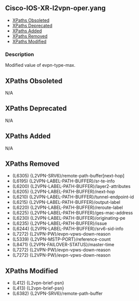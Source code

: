 ## Cisco-IOS-XR-l2vpn-oper.yang

- [XPaths Obsoleted](#xpaths-obsoleted)
- [XPaths Deprecated](#xpaths-deprecated)
- [XPaths Added](#xpaths-added)
- [XPaths Removed](#xpaths-removed)
- [XPaths Modified](#xpaths-modified)

### Description

Modified value of evpn-type-max.

## XPaths Obsoleted

N/A

## XPaths Deprecated

N/A

## XPaths Added

N/A

## XPaths Removed

- (L6305)	{L2VPN-SRV6}/remote-path-buffer[next-hop]
- (L6195)	{L2VPN-LABEL-PATH-BUFFER}/sr-te-info
- (L6200)	{L2VPN-LABEL-PATH-BUFFER}/layer2-attributes
- (L6205)	{L2VPN-LABEL-PATH-BUFFER}/next-hop
- (L6210)	{L2VPN-LABEL-PATH-BUFFER}/tunnel-endpoint-id
- (L6215)	{L2VPN-LABEL-PATH-BUFFER}/output-label
- (L6220)	{L2VPN-LABEL-PATH-BUFFER}/reroute-label
- (L6225)	{L2VPN-LABEL-PATH-BUFFER}/ges-mac-address
- (L6230)	{L2VPN-LABEL-PATH-BUFFER}/originating-pe
- (L6235)	{L2VPN-LABEL-PATH-BUFFER}/issue
- (L6244)	{L2VPN-LABEL-PATH-BUFFER}/srv6-sid-info
- (L7272)	{L2VPN-PW}/evpn-vpws-down-reason
- (L5339)	{L2VPN-MSTP-PORT}/reference-count
- (L8471)	{L2VPN-FAILOVER-STATUS}/master-time
- (L7272)	{L2VPN-PW}/evpn-vpws-down-reason
- (L7272)	{L2VPN-PW}/evpn-vpws-down-reason

## XPaths Modified

- (L412)	{L2vpn-brief-psn}
- (L413)	{L2vpn-brief-psn}
- (L6382)	{L2VPN-SRV6}/remote-path-buffer

